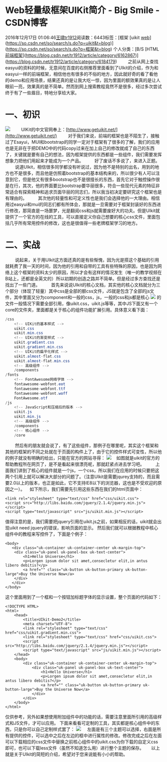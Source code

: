 # Web轻量级框架UIKit简介 - Big Smile - CSDN博客
2016年12月17日 01:06:46[王啸tr1912](https://me.csdn.net/tr1912)阅读数：6443标签：[框架																[uikit																[web](https://so.csdn.net/so/search/s.do?q=web&t=blog)](https://so.csdn.net/so/search/s.do?q=uikit&t=blog)](https://so.csdn.net/so/search/s.do?q=框架&t=blog)
个人分类：[B/S																[HTML																[前端框架](https://blog.csdn.net/tr1912/article/category/6604376)](https://blog.csdn.net/tr1912/article/category/6162867)](https://blog.csdn.net/tr1912/article/category/6184179)
        之前从网上查找easyui的资料的时候，无意间在百度的右侧推荐里面看到了UIkit的介绍，作为和easyui一样的前端框架，相信他也有很多的不俗的地方，因此就好奇的看了看他的demo和应用场景，结果还真的是让我大吃一惊，因为里面的额效果真的是让人眼前一亮，效果真的是不简单。然而到网上搜索教程竟然不是很多，经过多次尝试终于有了一些眉目，特地分享给大家。
# 一、初识
![](https://img-blog.csdn.net/20161217002252040?watermark/2/text/aHR0cDovL2Jsb2cuY3Nkbi5uZXQvdHIxOTEy/font/5a6L5L2T/fontsize/400/fill/I0JBQkFCMA==/dissolve/70/gravity/SouthEast)
        UIKit的中文官网奉上：[http://www.getuikit.net/](http://www.getuikit.net/)
        对于我们来说，前端的框架也是不陌生了，接触过了Esayui，MUI和bootstrap的同学一定对于框架有了很多的了解，我们的应用也是无非在于把DEMO中的代码copy过来在加上自己的修改就成了自己的东西了，关键就是要有自己的想法，因为框架提供的东西都是一些组件，我们需要发挥想象力把他们用起来才能成为一个产品。
        好了废话不多说了，来进入正题。
        说道UIkit，相信很多同学都没有听说过，因为他不是特别的出名，用到的地方也不是很多，而且他是仿照着bootstrap的基本结构来的，所以很少有人可以注意到它，但是他又有很多bootstrap也不是很擅长的东西，首先它对于触控操作很是在行，其次，他的界面要比bootstrap要华丽很多，符合一些现代元素的特征非常适合有探索精神和追求页面华丽的同志们，所以我当初决定要研究这个框架也是有理由的。
        其次他的轻量性和可定义性也是我们会选择他的一大理由。相信用过easyui和mui的同志们都有所体会，那就是一旦需要对于框架封装好的东西进行修改，那简直是一场噩梦，光是翻阅css和js就需要废好大的功夫。但是UIkit就提供了一个官方的在线的工具，可以直接定义你自己想要的核心css文件，里面包括几乎所有常用控件的修改，这也是很值得一些老牌框架学习的地方。
# 二、实战
        说起来，关于用UIkit这方面还真的是有些惭愧，因为光是搭这个基础的引用就耗费了我一天的时间，因为他的引用和自带的工具有些特殊的原因，也是因为网络上这个框架的资料太少的原因，所以才会有这样的情况发生（唯一的教学视频在B站上，还都是全英文的）所以初期的创造之路并不简单。但是经过多方查找还是找出了一些门道。
        首先来说说UIkit的核心文档，其实他的核心文档就分为三个部分（体现了轻量）其中css是全部的额css文件，JS就是包含了全部的js文件，其中里面又分为component和一般的css，js，一般的css和js都是核心
![](https://img-blog.csdn.net/20161217003242882?watermark/2/text/aHR0cDovL2Jsb2cuY3Nkbi5uZXQvdHIxOTEy/font/5a6L5L2T/fontsize/400/fill/I0JBQkFCMA==/dissolve/70/gravity/SouthEast)
的文件一般情况下需要全部引用，像uikit.css，uikit.js等等，其中JS下面又有一个core的文件夹，里面都是关于核心的组件功能扩展引用。具体意义看下面：
```java
/css
    <!-- UIKit的基本样式 -->
    uikit.css
    uikit.min.css
    <!-- UIKit的渐变样式 -->
    uikit.gradient.css
    uikit.gradient.min.css
    <!-- UIKit的扁平化样式 -->
    uikit.almost-flat.css
    uikit.almost-flat.min.css
    <!-- 高级组件 -->
    /components
/fonts
    <!-- FontAwesome网络字体 -->
    fontawesome-webfont.eot
    fontawesome-webfont.ttf
    fontawesome-webfont.woff
    FontAwesome.otf
/js
    <!-- JavaScript和压缩后的版本 -->
    uikit.js
    uikit.min.js
    <!-- 高级组件 -->
    /components
    <!-- 核心组件 -->
    /core
```
        然后有的朋友就会说了，有了这些组件，那例子在哪里呢，其实这个框架和其他的框架的不同之处就在于页面的构件上了，由于它的控件样式可变性，所以他的例子就没有明确的给出，只能在官方的网站寻得：
![](https://img-blog.csdn.net/20161217004300642?watermark/2/text/aHR0cDovL2Jsb2cuY3Nkbi5uZXQvdHIxOTEy/font/5a6L5L2T/fontsize/400/fill/I0JBQkFCMA==/dissolve/70/gravity/SouthEast)
   如图就是uikit的官方的帮助教程所在网页了，是不是看起来很漂亮呢，那就赶紧点进去学习吧。
        上面我们讲到了核心的组件就是一个js，一个css，所以我们在应用的时候只要把这两个引用上就可以解决大部分的问题了。（注意UIkit是需要jqurey支持的，而且需要2.0以上的版本，也正是如此，它不支持IE8以下的浏览器，这也是不受欢迎的原因之一）。
   如下所示，我们需要先引用这些东西在我们的html页面中：
```
<link rel="stylesheet" type="text/css" href="css/uikit.css">
<script src="http://libs.baidu.com/jquery/2.1.4/jquery.min.js"></script>		
<script type="text/javascript" src="js/uikit.min.js"></script>
```
值得注意的是，我们需要把jquery引用在uikit.js之前，如果相反的话，uikit就会出现uikit need jquery的错误，影响页面的显示。
然后我们就可以根据教程中核心组件中的教程来写控件了，下面是个例子：
```
<body>
   <div class="uk-container uk-container-center uk-margin-top">
	<div class="uk-panel uk-panel-box uk-text-center">
	    <h1>Hello Universe</h1>
	    <p>Lorgen ipsum dolor sit amet,consecletur elit,in antus libero debitis?</p>
	    <a href="" class="uk-button uk-button-primary uk-button-large">Buy the Universe Now</a>
	</div>
   </div>
</body>
```
这个里面用到了一个框和一个按钮加标题字体的显示设置，整个页面的代码如下：
```
<!DOCTYPE HTML>
<html>
	<head>
		<title>UIkit-Demo2</title>
		<meta charset="UTF-8">
		<link rel="stylesheet" type="text/css" href="css/uikit.gradient.min.css">
		<link rel="stylesheet" type="text/css" href="css/uikit.css">
		<script src="http://libs.baidu.com/jquery/2.1.4/jquery.min.js"></script>		
		<script type="text/javascript" src="js/uikit.min.js"></script>
	</head>
	<body>
		<div class="uk-container uk-container-center uk-margin-top">
			<div class="uk-panel uk-panel-box uk-text-center">
				<h1>Hello Universe</h1>
				<p>Lorgen ipsum dolor sit amet,consecletur elit,in antus libero debitis?</p>
				<a href="" class="uk-button uk-button-primary uk-button-large">Buy the Universe Now</a>
			</div>
		</div>
	</body>
</html>
```
仅供参考，另外如果想使用附加组件中的功能的话，需要注意里面所引用的高级样式和JS文件，才可以应用。
下面来看看可定制的工具，其实都是核心组件中的东西，只是你可以自己定制样式罢了：
![](https://img-blog.csdn.net/20161217010214149?watermark/2/text/aHR0cDovL2Jsb2cuY3Nkbi5uZXQvdHIxOTEy/font/5a6L5L2T/fontsize/400/fill/I0JBQkFCMA==/dissolve/70/gravity/SouthEast)
    左面是有三个主题可以选择，右面是所有提供的控件，可以选中之后在左边的框中进行属性的修改。修改完成之后在左面可以下载相应的css文件中替换之前核心组件中的uikit.css为你下载的自定义css即可，也可以下载less文件（虽然不知道怎么用）进行整个主题的保存。
     以上就是关于UIkit的简短的介绍，希望对于您来说能有小小的帮助。

